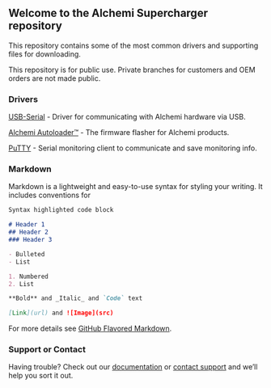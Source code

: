 ## Welcome to the Alchemi Supercharger repository

This repository contains some of the most common drivers and supporting files for downloading. 

This repository is for public use. Private branches for customers and OEM orders are not made public. 

### Drivers

[USB-Serial](https://github.com/AlchemiTechnologies/Supercharger/blob/master/USB_DRIVER.zip?raw=true) - Driver for communicating with Alchemi hardware via USB. 

[Alchemi Autoloader™](https://github.com/AlchemiTechnologies/Supercharger/blob/master/Alchemi%20Autoloader.exe?raw=true) - The firmware flasher for Alchemi products.

[PuTTY](https://github.com/AlchemiTechnologies/Supercharger/raw/master/putty-64bit-0.73-installer.msi) - Serial monitoring client to communicate and save monitoring info. 

### Markdown

Markdown is a lightweight and easy-to-use syntax for styling your writing. It includes conventions for

```markdown
Syntax highlighted code block

# Header 1
## Header 2
### Header 3

- Bulleted
- List

1. Numbered
2. List

**Bold** and _Italic_ and `Code` text

[Link](url) and ![Image](src)
```

For more details see [GitHub Flavored Markdown](https://guides.github.com/features/mastering-markdown/).


### Support or Contact

Having trouble? Check out our [documentation](https://www.alchemi.tech/customer-area) or [contact support](https://www.alchemi.tech/contact) and we’ll help you sort it out.
